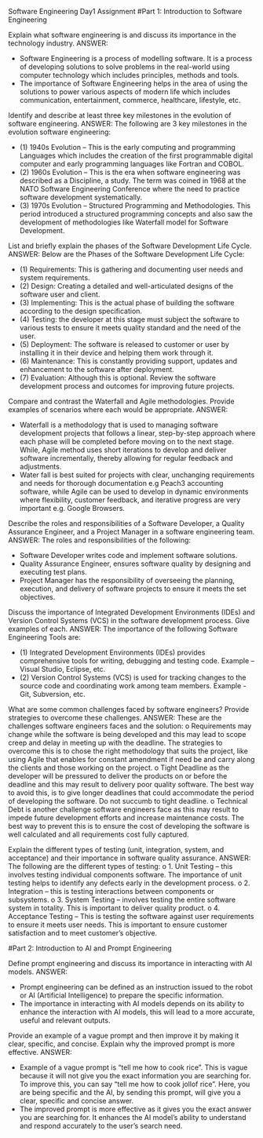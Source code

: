 Software Engineering Day1 Assignment
#Part 1: Introduction to Software Engineering

Explain what software engineering is and discuss its importance in the technology industry.
ANSWER:  
-	Software Engineering is a process of modelling software.  It is a process of developing solutions to solve problems in the real-world using computer technology which includes principles, methods and tools.
-	The importance of Software Engineering helps in the area of using the solutions to power various aspects of modern life which includes communication, entertainment, commerce, healthcare, lifestyle, etc.

Identify and describe at least three key milestones in the evolution of software engineering.
ANSWER:  The following are 3 key milestones in the evolution software engineering:
-	(1) 1940s Evolution – This is the early computing and programming Languages which includes the creation of the first programmable digital computer and early programming languages like Fortran and COBOL.
-	(2) 1960s Evolution – This is the era when software engineering was described as a Discipline, a study. The term was coined in 1968 at the NATO Software Engineering Conference where the need to practice software development systematically. 
-	(3) 1970s Evolution – Structured Programming and Methodologies.  This period introduced a structured programming concepts and also saw the development of methodologies like Waterfall model for Software Development.

List and briefly explain the phases of the Software Development Life Cycle.
ANSWER:  Below are the Phases of the Software Development Life Cycle:
-	(1) Requirements: This is gathering and documenting user needs and system requirements. 
-	(2) Design: Creating a detailed and well-articulated designs of the software user and client.
-	(3) Implementing: This is the actual phase of building the software according to the design specification.
-	(4) Testing: the developer at this stage must subject the software to various tests to ensure it meets quality standard and the need of the user.
-	(5) Deployment: The software is released to customer or user by installing it in their device and helping them work through it.
-	(6) Maintenance:  This is constantly providing support, updates and enhancement to the software after deployment.
-	(7) Evaluation:  Although this is optional. Review the software development process and outcomes for improving future projects.

Compare and contrast the Waterfall and Agile methodologies. Provide examples of scenarios where each would be appropriate.
ANSWER:  
-	Waterfall is a methodology that is used to managing software development projects that follows a linear, step-by-step approach where each phase will be completed before moving on to the next stage.  While, Agile method uses short iterations to develop and deliver software incrementally, thereby allowing for regular feedback and adjustments.
-	Water fall is best suited for projects with clear, unchanging requirements and needs for thorough documentation e.g Peach3 accounting software, while Agile can be used to develop in dynamic environments where flexibility, customer feedback, and iterative progress are very important e.g. Google Browsers. 

Describe the roles and responsibilities of a Software Developer, a Quality Assurance Engineer, and a Project Manager in a software engineering team.
ANSWER: The roles and responsibilities of the following:
-	Software Developer writes code and implement software solutions.
-	Quality Assurance Engineer, ensures software quality by designing and executing test plans.
-	Project Manager has the responsibility of overseeing the planning, execution, and delivery of software projects to ensure it meets the set objectives.

Discuss the importance of Integrated Development Environments (IDEs) and Version Control Systems (VCS) in the software development process. Give examples of each.
ANSWER:  The importance of the following Software Engineering Tools are:
-	(1) Integrated Development Environments (IDEs) provides comprehensive tools for writing, debugging and testing code.  Example – Visual Studio, Eclipse, etc.
-	(2) Version Control Systems (VCS) is used for tracking changes to the source code and coordinating work among team members.  Example - Git, Subversion, etc.

What are some common challenges faced by software engineers? Provide strategies to overcome these challenges.
ANSWER:  These are the challenges software engineers faces and the solution:
o	Requirements may change while the software is being developed and this may lead to scope creep and delay in meeting up with the deadline.  The strategies to overcome this is to chose the right methodology that suits the project, like using Agile that enables for constant amendment if need be and carry along the clients and those working on the project.
o	Tight Deadline as the developer will be pressured to deliver the products on or before the deadline and this may result to delivery poor quality software. The best way to avoid this, is to give longer deadlines that could accommodate the period of developing the software.  Do not succumb to tight deadline.
o	Technical Debt is another challenge software engineers face as this may result to impede future development efforts and increase maintenance costs.  The best way to prevent this is to ensure the cost of developing the software is well calculated and all requirements cost fully captured.

Explain the different types of testing (unit, integration, system, and acceptance) and their importance in software quality assurance.
ANSWER:  The following are the different types of testing:
o	1. Unit Testing – this involves testing individual components software.  The importance of unit testing helps to identify any defects early in the development process.
o	2. Integration – this is testing interactions between components or subsystems.
o	3. System Testing – involves testing the entire software system in totality.  This is important to deliver quality product.
o	4. Acceptance Testing – This is testing the software against user requirements to ensure it meets user needs.  This is important to ensure customer satisfaction and to meet customer’s objective. 

#Part 2: Introduction to AI and Prompt Engineering

Define prompt engineering and discuss its importance in interacting with AI models.
ANSWER: 
-	 Prompt engineering can be defined as an instruction issued to the robot or AI (Artificial Intelligence) to prepare the specific information.
-	The importance in interacting with AI models depends on its ability to enhance the interaction with AI models, this will lead to a more accurate, useful and relevant outputs.

Provide an example of a vague prompt and then improve it by making it clear, specific, and concise. Explain why the improved prompt is more effective.
ANSWER:  
-	Example of a vague prompt is “tell me how to cook rice”.  This is vague because it will not give you the exact information you are searching for.  To improve this, you can say “tell me how to cook jollof rice”.  Here, you are being specific and the AI, by sending this prompt, will give you a clear, specific and concise answer.
-	The improved prompt is more effective as it gives you the exact answer you are searching for.  It enhances the AI model’s ability to understand and respond accurately to the user’s search need.

